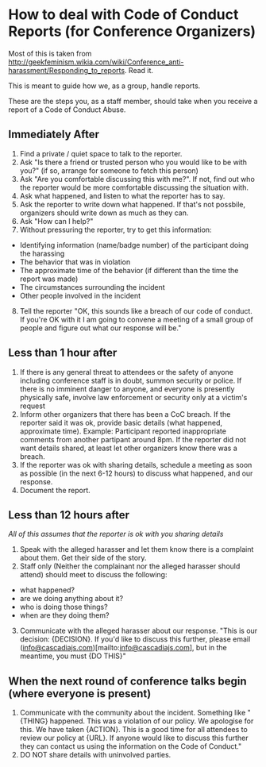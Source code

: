 # How to deal with Code of Conduct Reports (for Conference Organizers)

Most of this is taken from <http://geekfeminism.wikia.com/wiki/Conference_anti-harassment/Responding_to_reports>. Read it.

This is meant to guide how we, as a group, handle reports.

These are the steps you, as a staff member, should take when you receive a report of a Code of Conduct Abuse.

## Immediately After

1. Find a private / quiet space to talk to the reporter. 
2. Ask "Is there a friend or trusted person who you would like to be with you?" (if so, arrange for someone to fetch this person) 
3. Ask "Are you comfortable discussing this with me?". If not, find out who the reporter would be more comfortable discussing the situation with.
4. Ask what happened, and listen to what the reporter has to say.
5. Ask the reporter to write down what happened. If that's not possbile, organizers should write down as much as they can.
6. Ask "How can I help?"
7. Without pressuring the reporter, try to get this information: 
  * Identifying information (name/badge number) of the participant doing the harassing
  * The behavior that was in violation
  * The approximate time of the behavior (if different than the time the report was made)
  * The circumstances surrounding the incident
  * Other people involved in the incident 
8. Tell the reporter "OK, this sounds like a breach of our code of conduct. If you're OK with it I am going to convene a meeting of a small group of people and figure out what our response will be."

## Less than 1 hour after

1. If there is any general threat to attendees or the safety of anyone including conference staff is in doubt, summon security or police. If there is no imminent danger to anyone, and everyone is presently physically safe, involve law enforcement or security only at a victim's request
2. Inform other organizers that there has been a CoC breach. If the reporter said it was ok, provide basic details (what happened, approximate time). Example: Participant reported inappropriate comments from another partipant around 8pm. If the reporter did not want details shared, at least let other organizers know there was a breach.
3. If the reporter was ok with sharing details, schedule a meeting as soon as possible (in the next 6-12 hours) to discuss what happened, and our response.
4. Document the report. 

## Less than 12 hours after

*All of this assumes that the reporter is ok with you sharing details*

1. Speak with the alleged harasser and let them know there is a complaint about them. Get their side of the story.
2. Staff only (Neither the complainant nor the alleged harasser should attend) should meet to discuss the following:
  * what happened?
  * are we doing anything about it?
  * who is doing those things?
  * when are they doing them?
3. Communicate with the alleged harasser about our response. "This is our decision: {DECISION}. If you'd like to discuss this further, please email (info@cascadiajs.com)[mailto:info@cascadiajs.com], but in the meantime, you must {DO THIS}"

## When the next round of conference talks begin (where everyone is present)

1. Communicate with the community about the incident. Something like "{THING} happened. This was a violation of our policy. We apologise for this. We have taken {ACTION}. This is a good time for all attendees to review our policy at {URL}. If anyone would like to discuss this further they can contact us using the information on the Code of Conduct." 
2. DO NOT share details with uninvolved parties.
